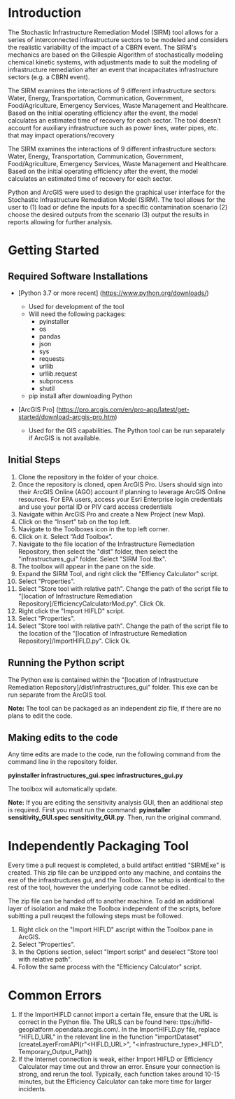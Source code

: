 # Introduction 
The Stochastic Infrastructure Remediation Model (SIRM) tool allows for a series of interconnected infrastructure sectors to be modeled and considers the realistic variability of the impact of a CBRN event. The SIRM's mechanics are based on the Gillespie Algorithm of stochastically modeling chemical kinetic systems, with adjustments made to suit the modeling of infrastructure remediation after an event that incapacitates infrastructure sectors (e.g. a CBRN event).

The SIRM examines the interactions of 9 different infrastructure sectors: Water, Energy, Transportation, Communication, Government, Food/Agriculture, Emergency Services, Waste Management and Healthcare. Based on the initial operating efficiency after the event, the model calculates an estimated time of recovery for each sector. The tool doesn’t account for auxiliary infrastructure such as power lines, water pipes, etc. that may impact operations/recovery

The SIRM examines the interactions of 9 different infrastructure sectors: Water, Energy, Transportation, Communication, Government, Food/Agriculture, Emergency Services, Waste Management and Healthcare. Based on the initial operating efficiency after the event, the model calculates an estimated time of recovery for each sector.

Python and ArcGIS were used to design the graphical user interface for the Stochastic Infrastructure Remediation Model (SIRM). The tool allows for the user to (1) load or define the inputs for a specific contamination scenario (2) choose the desired outputs from the scenario (3) output the results in reports allowing for further analysis.

# Getting Started

## Required Software Installations
- [Python 3.7 or more recent] (https://www.python.org/downloads/)
  - Used for development of the tool
  - Will need the following packages:
	- pyinstaller
	- os
	- pandas
	- json
	- sys
	- requests
	- urllib
	- urllib.request
	- subprocess
	- shutil
  - pip install <package> after downloading Python
	
- [ArcGIS Pro] (https://pro.arcgis.com/en/pro-app/latest/get-started/download-arcgis-pro.htm)
  - Used for the GIS capabilities. The Python tool can be run separately if ArcGIS is not available. 

## Initial Steps

1) Clone the repository in the folder of your choice.
2) Once the repository is cloned, open ArcGIS Pro. Users should sign into their ArcGIS Online (AGO) account if planning to leverage ArcGIS Online resources. For EPA users, access your Esri Enterprise login credentials and use your portal ID or PIV card access credentials
3) Navigate within ArcGIS Pro and create a New Project (new Map). 
4) Click on the “Insert” tab on the top left. 
5) Navigate to the Toolboxes icon in the top left corner.
7) Click on it. Select “Add Toolbox”. 
8) Navigate to the file location of the Infrastructure Remediation Repository, then select the "dist" folder, then select the "infrastructures_gui" folder. Select "SIRM Tool.tbx".
9) The toolbox will appear in the pane on the side. 
10) Expand the SIRM Tool, and right click the "Effiency Calculator" script. 
11) Select "Properties". 
12) Select "Store tool with relative path".  Change the path of the script file to "[location of Infrastructure Remediation Repository]/EfficiencyCalculatorMod.py". Click Ok. 
13) Right click the "Import HIFLD" script. 
14) Select "Properties". 
15) Select "Store tool with relative path". Change the path of the script file to the location of the "[location of Infrastructure Remediation Repository]/ImportHIFLD.py". Click Ok. 

## Running the Python script

The Python exe is contained within the "[location of Infrastructure Remediation Repository]/dist/infrastructures_gui" folder. This exe can be run separate from the ArcGIS tool. 

**Note:** The tool can be packaged as an independent zip file, if there are no plans to edit the code.

## Making edits to the code

Any time edits are made to the code, run the following command from the command line in the repository folder. 

**pyinstaller infrastructures_gui.spec infrastructures_gui.py**

The toolbox will automatically update. 

**Note:** If you are editing the sensitivity analysis GUI, then an additional step is required. First you must run the command: **pyinstaller sensitivity_GUI.spec sensitivity_GUI.py**. Then, run the original command. 

# Independently Packaging Tool

Every time a pull request is completed, a build artifact entitled "SIRMExe" is created. This zip file can be unzipped onto any machine, and contains the exe of the infrastructures gui, and the Toolbox. The setup is identical to the rest of the tool, however the underlying code cannot be edited. 

The zip file can be handed off to another machine. To add an additional layer of isolation and make the Toolbox independent of the scripts, before subitting a pull reuqest the following steps must be followed. 

1) Right click on the "Import HIFLD" ascript within the Toolbox pane in ArcGIS. 
2) Select "Properties".
3) In the Options section, select "Import script" and deselect "Store tool with relative path". 
4) Follow the same process with the "Efficiency Calculator" script. 

# Common Errors

1) If the ImportHIFLD cannot import a certain file, ensure that the URL is correct in the Python file. The URLS can be found here: ttps://hifld-geoplatform.opendata.arcgis.com/. In the ImportHIFLD.py file, replace "HIFLD_URL" in the relevant line in the function "importDataset" (createLayerFromAPI(r"<HIFLD_URL>", "<infrastructure_type>_HIFLD", Temporary_Output_Path))
2) If the Internet connection is weak, either Import HIFLD or Efficiency Calculator may time out and throw an error. Ensure your connection is strong, and rerun the tool. Typically, each function takes around 10-15 minutes, but the Efficiency Calculator can take more time for larger incidents. 
 
